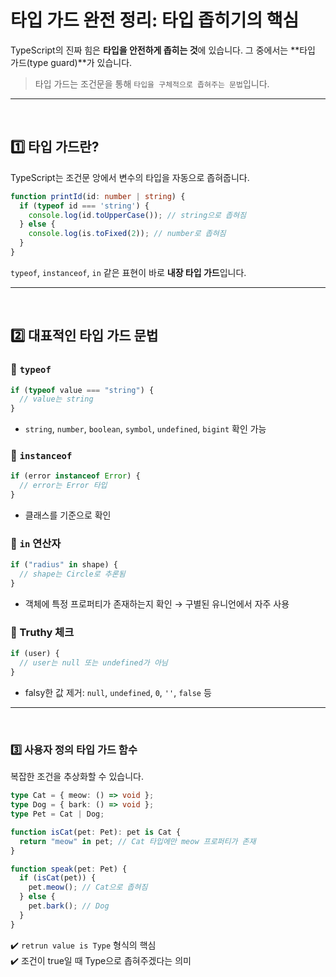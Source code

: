# 타입 가드 완전 정리: 타입 좁히기의 핵심
TypeScript의 진짜 힘은 **타입을 안전하게 좁히는 것**에 있습니다.
그 중에서는 **타입 가드(type guard)**가 있습니다.

> 타입 가드는 조건문을 통해 `타입을 구체적으로 좁혀주는 문법`입니다.

---
<br>

## 1️⃣ 타입 가드란?
TypeScript는 조건문 앙에서 변수의 타입을 자동으로 좁혀줍니다.
```ts
function printId(id: number | string) {
  if (typeof id === 'string') {
    console.log(id.toUpperCase()); // string으로 좁혀짐
  } else {
    console.log(is.toFixed(2)); // number로 좁혀짐
  }
}
```
`typeof`, `instanceof`, `in` 같은 표현이 바로 **내장 타입 가드**입니다.

---
<br>

## 2️⃣ 대표적인 타입 가드 문법
### 🔹 `typeof`
```ts
if (typeof value === "string") {
  // value는 string
}
```
- `string`, `number`, `boolean`, `symbol`, `undefined`, `bigint` 확인 가능

### 🔹 `instanceof`
```ts
if (error instanceof Error) {
  // error는 Error 타입
}
```
- 클래스를 기준으로 확인

### 🔹 `in` 연산자
```ts
if ("radius" in shape) {
  // shape는 Circle로 추론됨
}
```
- 객체에 특정 프로퍼티가 존재하는지 확인 → 구별된 유니언에서 자주 사용


### 🔹 Truthy 체크
```ts
if (user) {
  // user는 null 또는 undefined가 아님
}
```
- falsy한 값 제거: `null`, `undefined`, `0`, `''`, `false` 등

---
<br>

### 3️⃣ 사용자 정의 타입 가드 함수
복잡한 조건을 추상화할 수 있습니다.
```ts
type Cat = { meow: () => void };
type Dog = { bark: () => void };
type Pet = Cat | Dog;

function isCat(pet: Pet): pet is Cat {
  return "meow" in pet; // Cat 타입에만 meow 프로퍼티가 존재
}

function speak(pet: Pet) {
  if (isCat(pet)) {
    pet.meow(); // Cat으로 좁혀짐
  } else {
    pet.bark(); // Dog
  }
}
```
✔️ `retrun value is Type` 형식의 핵심  
✔️ 조건이 true일 때 Type으로 좁혀주겠다는 의미
